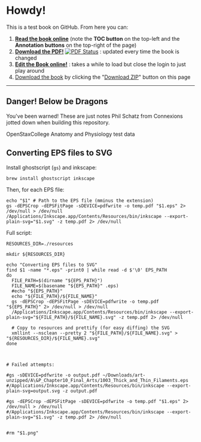Howdy!
============

This is a test book on GitHub. From here you can:

1. **[Read the book online](http://oerpub.github.io/epubjsreader-demo-book/reader/)** (note the **TOC button** on the top-left and the **Annotation buttons** on the top-right of the page)
2. **[Download the PDF!](http://pdf.oerpub.org/oerpub/epubjsreader-demo-book/)** [![PDF Status](http://pdf.oerpub.org/oerpub/epubjsreader-demo-book.png)](http://pdf.oerpub.org/oerpub/epubjsreader-demo-book/) : updated every time the book is changed
3. **[Edit the Book online!](http://oerpub.github.io/github-bookeditor/#repo/oerpub/epubjsreader-demo-book)** : takes a while to load but close the login to just play around
4. [Download the book](https://github.com/oerpub/epubjsreader-demo-book/archive/gh-pages.zip) by clicking the "[Download ZIP](https://github.com/oerpub/epubjsreader-demo-book/archive/gh-pages.zip)" button on this page

----

## Danger! Below be Dragons

You've been warned! These are just notes Phil Schatz from Connexions jotted down when building this repository.

OpenStaxCollege Anatomy and Physiology test data

Converting EPS files to SVG
---------------------------

Install ghostscript (`gs`) and inkscape:

    brew install ghostscript inkscape

Then, for each EPS file:

    echo "$1" # Path to the EPS file (mminus the extension)
    gs -dEPSCrop -dEPSFitPage -sDEVICE=pdfwrite -o temp.pdf "$1.eps" 2> /dev/null > /dev/null
    /Applications/Inkscape.app/Contents/Resources/bin/inkscape --export-plain-svg="$1.svg" -z temp.pdf 2> /dev/null



Full script:

    RESOURCES_DIR=./resources

    mkdir ${RESOURCES_DIR}

    echo "Converting EPS files to SVG"
    find $1 -name "*.eps" -print0 | while read -d $'\0' EPS_PATH
    do
      FILE_PATH=$(dirname "${EPS_PATH}")
      FILE_NAME=$(basename "${EPS_PATH}" .eps)
      #echo "${EPS_PATH}"
      echo "${FILE_PATH}/${FILE_NAME}"
      gs -dEPSCrop -dEPSFitPage -sDEVICE=pdfwrite -o temp.pdf "${EPS_PATH}" 2> /dev/null > /dev/null
      /Applications/Inkscape.app/Contents/Resources/bin/inkscape --export-plain-svg="${FILE_PATH}/${FILE_NAME}.svg" -z temp.pdf 2> /dev/null

      # Copy to resources and prettify (for easy diffing) the SVG
      xmllint --nsclean --pretty 2 "${FILE_PATH}/${FILE_NAME}.svg" > "${RESOURCES_DIR}/${FILE_NAME}.svg"
    done



    # Failed attempts:

    #gs -sDEVICE=pdfwrite -o output.pdf ~/Downloads/art-unzipped/A\&P_Chapter10_Final_Arts/1003_Thick_and_Thin_Filaments.eps
    #/Applications/Inkscape.app/Contents/Resources/bin/inkscape --export-plain-svg=output.svg -z output.pdf

    #gs -dEPSCrop -dEPSFitPage -sDEVICE=pdfwrite -o temp.pdf "$1.eps" 2> /dev/null > /dev/null
    #/Applications/Inkscape.app/Contents/Resources/bin/inkscape --export-plain-svg="$1.svg" -z temp.pdf 2> /dev/null


    #rm "$1.png"
